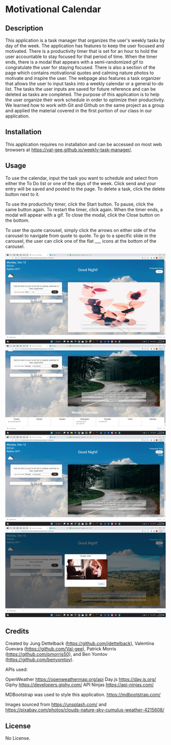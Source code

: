 # Motivational Calendar

## Description

This application is a task manager that organizes the user's weekly tasks by day of the week. The application has features to keep the user focused and motivated. There is a productivity timer that is set for an hour to hold the user accountable to stay focused for that period of time. When the timer ends, there is a modal that appears with a semi-randomized gif to congratulate the user for staying focused. There is also a section of the page which contains motivational quotes and calming nature photos to motivate and inspire the user. The webpage also features a task organizer that allows the user to input tasks into a weekly calendar or a general to-do list. The tasks the user inputs are saved for future reference and can be deleted as tasks are completed. The purpose of this application is to help the user organize their work schedule in order to optimize their productivity. We learned how to work with Git and Github on the same project as a group and applied the material covered in the first portion of our class in our application. 


## Installation

This application requires no installation and can be accessed on most web browsers at https://val-gee.github.io/weekly-task-manager/.

## Usage

To use the calendar, input the task you want to schedule and select from either the To Do list or one of the days of the week. Click send and your entry will be saved and posted to the page. To delete a task, click the delete button next to it.

To use the productivity timer, click the Start button. To pause, click the same button again. To restart the timer, click again. When the timer ends, a modal will appear with a gif. To close the modal, click the Close button on the bottom.

To user the quote carousel, simply click the arrows on either side of the carousel to navigate from quote to quote. To go to a specific slide in the carousel, the user can click one of the flat ___ icons at the bottom of the carousel. 

![screenshot](./Assets/images/screenshot.png)
![screenshot-bottom](./Assets/images/screenshot2.png)
![screenshot-timer](./Assets/images/screenshot3.png)
![screenshot-modal](./Assets/images/screenshot4.png)

## Credits

Created by Jung Dettelback (https://github.com/jdettelback), Valentina Guevara (https://github.com/Val-gee), Patrick Morris (https://github.com/pmorris50), and Ben Yomtov (https://github.com/benyomtov).

APIs used: 

OpenWeather https://openweathermap.org/api
Day.js https://day.js.org/
Giphy https://developers.giphy.com/
API Ninjas https://api-ninjas.com/

MDBootstrap was used to style this application. https://mdbootstrap.com/

Images sourced from https://unsplash.com/ and https://pixabay.com/photos/clouds-nature-sky-cumulus-weather-4215608/

## License

No License.
